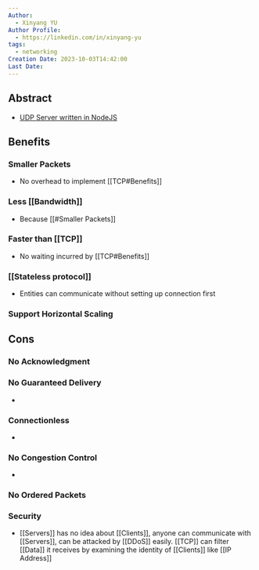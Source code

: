 ```yaml
---
Author:
  - Xinyang YU
Author Profile:
  - https://linkedin.com/in/xinyang-yu
tags:
  - networking
Creation Date: 2023-10-03T14:42:00
Last Date:
---
```

## Abstract
- [UDP Server written in NodeJS](https://github.com/hnasr/javascript_playground/blob/master/tcp/udp.js)


## Benefits
### Smaller Packets 
- No overhead to implement [[TCP#Benefits]]

### Less [[Bandwidth]]
- Because [[#Smaller Packets]]

### Faster than [[TCP]]
- No waiting incurred by [[TCP#Benefits]]

### [[Stateless protocol]]
- Entities can communicate without setting up connection first

### Support Horizontal Scaling

## Cons
### No Acknowledgment 


### No Guaranteed Delivery
- 

### Connectionless
- 

### No Congestion Control
- 


### No Ordered Packets


### Security
- [[Servers]] has no idea about [[Clients]], anyone can communicate with [[Servers]], can be attacked by [[DDoS]] easily. [[TCP]] can filter [[Data]] it receives by examining the identity of [[Clients]] like [[IP Address]]
